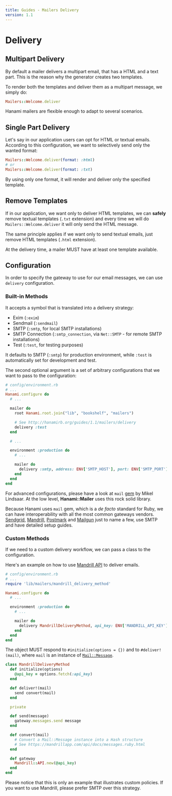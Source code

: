 ```yaml
---
title: Guides - Mailers Delivery
version: 1.1
---
```


# Delivery

## Multipart Delivery

By default a mailer delivers a multipart email, that has a HTML and a text part.
This is the reason why the generator creates two templates.

To render both the templates and deliver them as a multipart message, we simply do:

```ruby
Mailers::Welcome.deliver
```

Hanami mailers are flexible enough to adapt to several scenarios.

## Single Part Delivery

Let's say in our application users can opt for HTML or textual emails.
According to this configuration, we want to selectively send only the wanted format:

```ruby
Mailers::Welcome.deliver(format: :html)
# or
Mailers::Welcome.deliver(format: :txt)
```

By using only one format, it will render and deliver only the specified template.

## Remove Templates

If in our application, we want only to deliver HTML templates, we can **safely** remove textual templates (`.txt` extension) and every time we will do `Mailers::Welcome.deliver` it will only send the HTML message.

The same principle applies if we want only to send textual emails, just remove HTML templates (`.html` extension).

<p class="warning">
  At the delivery time, a mailer MUST have at least one template available.
</p>

## Configuration

In order to specify the gateway to use for our email messages, we can use `delivery` configuration.

### Built-in Methods

It accepts a symbol that is translated into a delivery strategy:

  * Exim (`:exim`)
  * Sendmail (`:sendmail`)
  * SMTP (`:smtp`, for local SMTP installations)
  * SMTP Connection (`:smtp_connection`, via `Net::SMTP` - for remote SMTP installations)
  * Test (`:test`, for testing purposes)

It defaults to SMTP (`:smtp`) for production environment, while `:test` is automatically set for development and test.

The second optional argument is a set of arbitrary configurations that we want to pass to the configuration:

```ruby
# config/environment.rb
# ...
Hanami.configure do
  # ...

  mailer do
    root Hanami.root.join("lib", "bookshelf", "mailers")

    # See http://hanamirb.org/guides/1.1/mailers/delivery
    delivery :test
  end

  # ...

  environment :production do
    # ...

    mailer do
      delivery :smtp, address: ENV['SMTP_HOST'], port: ENV['SMTP_PORT']
    end
  end
end
```

For advanced configurations, please have a look at `mail` [gem](https://github.com/mikel/mail) by Mikel Lindsaar.
At the low level, **Hanami::Mailer** uses this rock solid library.

Because Hanami uses `mail` gem, which is a _de facto_ standard for Ruby, we can have interoperability with all the most common gateways vendors.
[Sendgrid](https://devcenter.heroku.com/articles/sendgrid#ruby-rails), [Mandrill](https://devcenter.heroku.com/articles/mandrill#sending-with-smtp), [Postmark](https://devcenter.heroku.com/articles/postmark#sending-emails-via-the-postmark-smtp-interface) and [Mailgun](https://devcenter.heroku.com/articles/mailgun#sending-emails-via-smtp) just to name a few, use SMTP and have detailed setup guides.

### Custom Methods

If we need to a custom delivery workflow, we can pass a class to the configuration.

Here's an example on how to use [Mandrill API](https://mandrillapp.com/api/docs/) to deliver emails.

```ruby
# config/environment.rb
# ...
require 'lib/mailers/mandrill_delivery_method'

Hanami.configure do
  # ...

  environment :production do
    # ...

    mailer do
      delivery MandrillDeliveryMethod, api_key: ENV['MANDRILL_API_KEY']
    end
  end
end
```

The object MUST respond to `#initialize(options = {})` and to `#deliver!(mail)`, where `mail` is an instance of [`Mail::Message`](https://github.com/mikel/mail/blob/master/lib/mail/mail.rb).

```ruby
class MandrillDeliveryMethod
  def initialize(options)
    @api_key = options.fetch(:api_key)
  end

  def deliver!(mail)
    send convert(mail)
  end

  private

  def send(message)
    gateway.messages.send message
  end

  def convert(mail)
    # Convert a Mail::Message instance into a Hash structure
    # See https://mandrillapp.com/api/docs/messages.ruby.html
  end

  def gateway
    Mandrill::API.new(@api_key)
  end
end
```

<p class="notice">
  Please notice that this is only an example that illustrates custom policies. If you want to use Mandrill, please prefer SMTP over this strategy.
</p>
